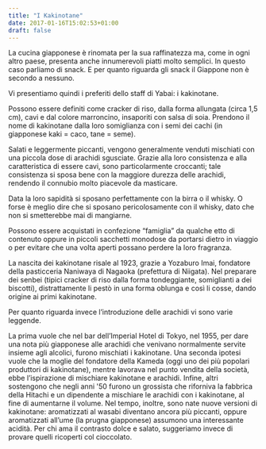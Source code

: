 ```yaml
---
title: "I Kakinotane"
date: 2017-01-16T15:02:53+01:00
draft: false
---
```

La cucina giapponese è rinomata per la sua raffinatezza ma, come in ogni altro paese, presenta anche innumerevoli piatti molto semplici. In questo caso parliamo di snack. E per quanto riguarda gli snack il Giappone non è secondo a nessuno.

Vi presentiamo quindi i preferiti dello staff di Yabai: i kakinotane.

Possono essere definiti come cracker di riso, dalla forma allungata (circa 1,5 cm), cavi e dal colore marroncino, insaporiti con salsa di soia. Prendono il nome di kakinotane dalla loro somiglianza con i semi dei cachi (in giapponese kaki = caco, tane = seme).

 

 

Salati e leggermente piccanti, vengono generalmente venduti mischiati con una piccola dose di arachidi sgusciate. Grazie alla loro consistenza e alla caratteristica di essere cavi, sono particolarmente croccanti; tale consistenza si sposa bene con la maggiore durezza delle arachidi, rendendo il connubio molto piacevole da masticare.

Data la loro sapidità si sposano perfettamente con la birra o il whisky. O forse è meglio dire che si sposano pericolosamente con il whisky, dato che non si smetterebbe mai di mangiarne.

Possono essere acquistati in confezione “famiglia” da qualche etto di contenuto oppure in piccoli sacchetti monodose da portarsi dietro in viaggio o per evitare che una volta aperti possano perdere la loro fragranza.

La nascita dei kakinotane risale al 1923, grazie a Yozaburo Imai, fondatore della pasticceria Naniwaya di Nagaoka (prefettura di Niigata). Nel preparare dei senbei (tipici cracker di riso dalla forma tondeggiante, somiglianti a dei biscotti), distrattamente li pestò in una forma oblunga e così li cosse, dando origine ai primi kakinotane.

Per quanto riguarda invece l’introduzione delle arachidi vi sono varie leggende.

La prima vuole che nel bar dell’Imperial Hotel di Tokyo, nel 1955, per dare una nota più giapponese alle arachidi che venivano normalmente servite insieme agli alcolici, furono mischiati i kakinotane. Una seconda ipotesi vuole che la moglie del fondatore della Kameda (oggi uno dei più popolari produttori di kakinotane), mentre lavorava nel punto vendita della società, ebbe l’ispirazione di mischiare kakinotane e arachidi. Infine, altri sostengono che negli anni '50 furono un grossista che riforniva la fabbrica della Hitachi e un dipendente a mischiare le arachidi con i kakinotane, al fine di aumentarne il volume.
Nel tempo, inoltre, sono nate nuove versioni di kakinotane: aromatizzati al wasabi diventano ancora più piccanti, oppure aromatizzati all’ume (la prugna giapponese) assumono una interessante acidità. Per chi ama il contrasto dolce e salato, suggeriamo invece di provare quelli ricoperti col cioccolato.

